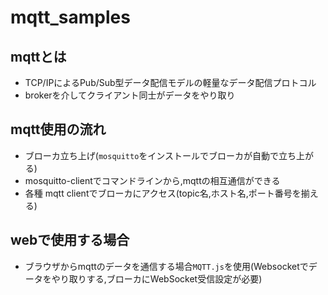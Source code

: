 # mqtt_samples

## mqttとは

- TCP/IPによるPub/Sub型データ配信モデルの軽量なデータ配信プロトコル
- brokerを介してクライアント同士がデータをやり取り

## mqtt使用の流れ

- ブローカ立ち上げ(`mosquitto`をインストールでブローカが自動で立ち上がる)
- mosquitto-clientでコマンドラインから,mqttの相互通信ができる
- 各種 mqtt clientでブローカにアクセス(topic名,ホスト名,ポート番号を揃える)

##  webで使用する場合
- ブラウザからmqttのデータを通信する場合`MQTT.js`を使用(Websocketでデータをやり取りする,ブローカにWebSocket受信設定が必要)

